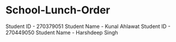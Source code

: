# School-Lunch-Order
Student ID - 270379051 Student Name - Kunal Ahlawat
Student ID - 270449050 Student Name - Harshdeep Singh
